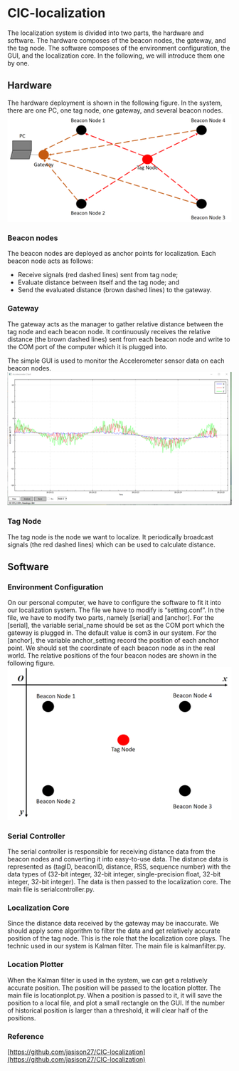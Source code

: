 # CIC-localization
The localization system is divided into two parts, the hardware and software. The hardware composes of the beacon nodes, the gateway, and the tag node. The software composes of the environment configuration, the GUI, and the localization core. In the following, we will introduce them one by one.

## Hardware
The hardware deployment is shown in the following figure. In the system, there are one PC, one tag node, one gateway, and several beacon nodes.
![alt text](./img/fig1.png)

### Beacon nodes
The beacon nodes are deployed as anchor points for localization. Each beacon node acts as follows:
*	Receive signals (red dashed lines) sent from tag node;
*	Evaluate distance between itself and the tag node; and
*	Send the evaluated distance (brown dashed lines) to the gateway.

### Gateway
The gateway acts as the manager to gather relative distance between the tag node and each beacon node. It continuously receives the relative distance (the brown dashed lines) sent from each beacon node and write to the COM port of the computer which it is plugged into.

The simple GUI is used to monitor the Accelerometer sensor data on each beacon nodes.
![alt text](./img/gui.png)

### Tag Node
The tag node is the node we want to localize. It periodically broadcast signals (the red dashed lines) which can be used to calculate distance.

## Software

### Environment Configuration
On our personal computer, we have to configure the software to fit it into our localization system. The file we have to modify is “setting.conf”. In the file, we have to modify two parts, namely [serial] and [anchor]. For the [serial], the variable serial_name should be set as the COM port which the gateway is plugged in. The default value is com3 in our system. For the [anchor], the variable anchor_setting record the position of each anchor point. We should set the coordinate of each beacon node as in the real world. The relative positions of the four beacon nodes are shown in the following figure.
![alt text](./img/fig2.png)

### Serial Controller
The serial controller is responsible for receiving distance data from the beacon nodes and converting it into easy-to-use data. The distance data is represented as (tagID, beaconID, distance, RSS, sequence number) with the data types of (32-bit integer, 32-bit integer, single-precision float, 32-bit integer, 32-bit integer). The data is then passed to the localization core. The main file is serialcontroller.py.

### Localization Core
Since the distance data received by the gateway may be inaccurate. We should apply some algorithm to filter the data and get relatively accurate position of the tag node. This is the role that the localization core plays. The technic used in our system is Kalman filter. The main file is kalmanfilter.py.

### Location Plotter
When the Kalman filter is used in the system, we can get a relatively accurate position. The position will be passed to the location plotter. The main file is locationplot.py. When a position is passed to it, it will save the position to a local file, and plot a small rectangle on the GUI. If the number of historical position is larger than a threshold, it will clear half of the positions.


### Reference
[https://github.com/jasison27/CIC-localization](https://github.com/jasison27/CIC-localization)